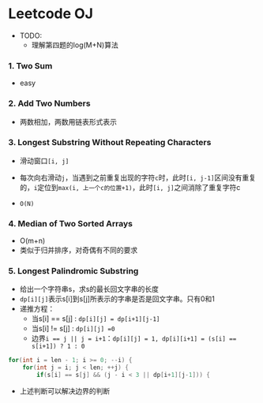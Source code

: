 # Leetcode OJ

* TODO: 
  * 理解第四题的log(M+N)算法

### 1. Two Sum

* easy

### 2. Add Two Numbers

* 两数相加，两数用链表形式表示

### 3. Longest Substring Without Repeating Characters

* 滑动窗口`[i, j]`
* 每次向右滑动`j`，当遇到之前重复出现的字符`c`时，此时`[i, j-1]`区间没有重复的，`i`定位到`max(i, 上一个c的位置+1)`，此时`[i, j]`之间消除了重复字符c

* `O(N)`

### 4. Median of Two Sorted Arrays

* O(m+n)
* 类似于归并排序，对奇偶有不同的要求

### 5. Longest Palindromic Substring

- 给出一个字符串s，求s的最长回文字串的长度
- `dp[i][j]`表示s[i]到s[j]所表示的字串是否是回文字串。只有0和1
- 递推方程：
  - 当s[i] == s[j] : `dp[i][j] = dp[i+1][j-1]`
  - 当s[i] != s[j] : `dp[i][j] =0`
  - 边界`i == j || j = i+1`：`dp[i][j] = 1, dp[i][i+1] = (s[i] == s[i+1]) ? 1 : 0`

```c++
for(int i = len - 1; i >= 0; --i) {
    for(int j = i; j < len; ++j) {
        if(s[i] == s[j] && (j - i < 3 || dp[i+1][j-1])) {
```

* 上述判断可以解决边界的判断